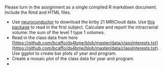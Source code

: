 
Please turn in the assignment as a single complied R markdown document. Include the Rmd and HTML files. 

* Use [neuroconductor](https://neuroconductor.org/package/kirby21.mricloud) to download the kirby 21 MRICloud data. Use [this package](https://neuroconductor.org/package/MRIcloudT1volumetrics) to read in the first
subject. Calculate and report the intracranial volume: the sum of the level 1 type 1 volumes. 
* Read in the class data from here [https://github.com/bcaffo/ds4bme/blob/master/data/classInterests.txt](https://github.com/bcaffo/ds4bme/blob/master/data/classInterests.txt). Use ggplot to create bar plots of year and program. 
* Create a mosaic plot of the class data for year and program.
* 

